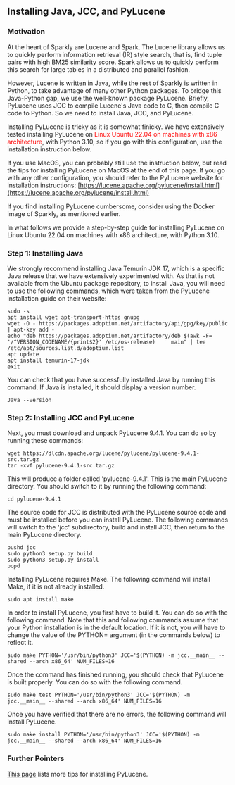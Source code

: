 ## Installing Java, JCC, and PyLucene

### Motivation

At the heart of Sparkly are Lucene and Spark. The Lucene library allows us to quickly perform information retrieval (IR) style search, that is, find tuple pairs with high BM25 similarity score. Spark allows us to quickly perform this search for large tables in a distributed and parallel fashion. 

However, Lucene is written in Java, while the rest of Sparkly is written in Python, to take advantage of many other Python packages. To bridge this Java-Python gap, we use the well-known package PyLucene. Briefly, PyLucene uses JCC to compile Lucene's Java code to C, then compile C code to Python. So we need to install Java, JCC, and PyLucene. 

Installing PyLucene is tricky as it is somewhat finicky. We have extensively tested installing PyLucene on <span style="color: red;">Linux Ubuntu 22.04 on machines with x86 architecture</span>, with Python 3.10, so if you go with this configuration, use the installation instruction below.

If you use MacOS, you can probably still use the instruction below, but read the tips for installing PyLucene on MacOS at the end of this page. If you go with any other configuration, you should refer to the PyLucene website for installation instructions: [https://lucene.apache.org/pylucene/install.html](https://lucene.apache.org/pylucene/install.html)

If you find installing PyLucene cumbersome, consider using the Docker image of Sparkly, as mentioned earlier. 

In what follows we provide a step-by-step guide for installing PyLucene on Linux Ubuntu 22.04 on machines with x86 architecture, with Python 3.10.

### Step 1: Installing Java

We strongly recommend installing Java Temurin JDK 17, which is a specific Java release that we have extensively experimented with. As that is not available from the Ubuntu package repository, to install Java, you will need to use the following commands, which were taken from the PyLucene installation guide on their website:

```
sudo -s
apt install wget apt-transport-https gnupg
wget -O - https://packages.adoptium.net/artifactory/api/gpg/key/public | apt-key add -
echo "deb https://packages.adoptium.net/artifactory/deb $(awk -F= '/^VERSION_CODENAME/{print$2}' /etc/os-release)     main" | tee /etc/apt/sources.list.d/adoptium.list
apt update
apt install temurin-17-jdk
exit
```

You can check that you have successfully installed Java by running this command. If Java is installed, it should display a version number.

```
Java --version
```

### Step 2: Installing JCC and PyLucene

Next, you must download and unpack PyLucene 9.4.1. You can do so by running these commands:

```
wget https://dlcdn.apache.org/lucene/pylucene/pylucene-9.4.1-src.tar.gz
tar -xvf pylucene-9.4.1-src.tar.gz
```

This will produce a folder called 'pylucene-9.4.1'. This is the main PyLucene directory. You should switch to it by running the following command:

```
cd pylucene-9.4.1
```

The source code for JCC is distributed with the PyLucene source code and must be installed before you can install PyLucene. The following commands will switch to the 'jcc' subdirectory, build and install JCC, then return to the main PyLucene directory.

```
pushd jcc
sudo python3 setup.py build
sudo python3 setup.py install
popd
```

Installing PyLucene requires Make. The following command will install Make, if it is not already installed.

```
sudo apt install make
```

In order to install PyLucene, you first have to build it. You can do so with the following command. Note that this and following commands assume that your Python installation is in the default location. If it is not, you will have to change the value of the PYTHON= argument (in the commands below) to reflect it.

```
sudo make PYTHON='/usr/bin/python3' JCC='$(PYTHON) -m jcc.__main__ --shared --arch x86_64' NUM_FILES=16
```

Once the command has finished running, you should check that PyLucene is built properly. You can do so with the following command.

```
sudo make test PYTHON='/usr/bin/python3' JCC='$(PYTHON) -m jcc.__main__ --shared --arch x86_64' NUM_FILES=16
```

Once you have verified that there are no errors, the following command will install PyLucene. 

```
sudo make install PYTHON='/usr/bin/python3' JCC='$(PYTHON) -m jcc.__main__ --shared --arch x86_64' NUM_FILES=16
```

### Further Pointers

[This page](https://github.com/anhaidgroup/sparkly/blob/main/tips/pylucene.md) lists more tips for installing PyLucene.
